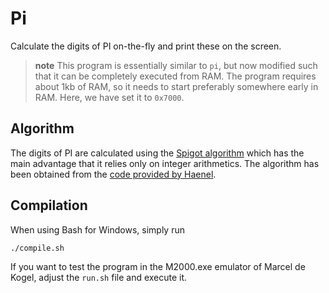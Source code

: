 # Pi

Calculate the digits of PI on-the-fly and print these on the screen.

> **note**
> This program is essentially similar to `pi`, but now modified such that it
> can be completely executed from RAM. The program requires about 1kb of RAM,
> so it needs to start preferably somewhere early in RAM. Here, we have set it
> to `0x7000`.

## Algorithm

The digits of PI are calculated using the [Spigot algorithm](https://en.wikipedia.org/wiki/Spigot_algorithm)
which has the main advantage that it relies only on integer arithmetics. The
algorithm has been obtained from the [code provided by Haenel](https://www.jjj.de/hfloat/spigot.haenel.txt).

## Compilation

When using Bash for Windows, simply run

```
./compile.sh
```

If you want to test the program in the M2000.exe emulator of Marcel de Kogel,
adjust the `run.sh` file and execute it.